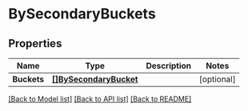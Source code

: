 # BySecondaryBuckets

## Properties

Name | Type | Description | Notes
------------ | ------------- | ------------- | -------------
**Buckets** | [**[]BySecondaryBucket**](by_secondary_bucket.md) |  | [optional] 

[[Back to Model list]](../README.md#documentation-for-models) [[Back to API list]](../README.md#documentation-for-api-endpoints) [[Back to README]](../README.md)


